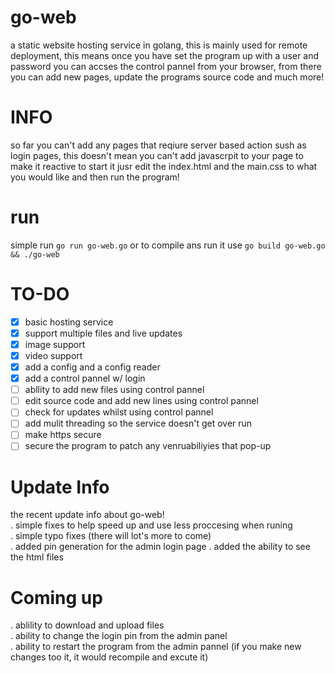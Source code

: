 # go-web
a static website hosting service in golang, this is mainly used for remote deployment, this means once you have set the program up with a user and password
you can accses the control pannel from your browser, from there you can add new pages, update the programs source code and much more!

# INFO
so far you can't add any pages that reqiure server based action sush as login pages, this doesn't mean you can't add javascrpit to your page to make it
reactive
to start it jusr edit the index.html and the main.css to what you would like and then run the program!

# run
simple run `go run go-web.go` or to compile ans run it use `go build go-web.go && ./go-web`

# TO-DO
- [X] basic hosting service
- [X] support multiple files and live updates
- [X] image support
- [X] video support
- [X] add a config and a config reader
- [X] add a control pannel w/ login
- [ ] abllity to add new files using control pannel
- [ ] edit source code and add new lines using control pannel
- [ ] check for updates whilst using control pannel
- [ ] add mulit threading so the service doesn't get over run
- [ ] make https secure
- [ ] secure the program to patch any venruabiliyies that pop-up

# Update Info
the recent update info about go-web!  
. simple fixes to help speed up and use less proccesing when runing  
. simple typo fixes (there will lot's more to come)  
. added pin generation for the admin login page
. added the ability to see the html files

# Coming up
. ablility to download and upload files  
. ability to change the login pin from the admin panel  
. ability to restart the program from the admin pannel (if you make new changes too it, it would recompile and excute it)  


